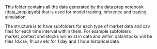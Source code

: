 This folder contains all the data generated by the data prep notebook (data_prep.ipynb) that is used for model training, inference and trading simulation.

The structure is to have subfolders for each type of market data and csv files for each time interval within them. For example subfolders market_context and stocks will exist in data and within data/stocks will be files 1d.csv, 1h.csv etc for 1 day and 1 hour historical data